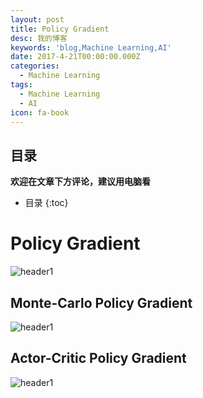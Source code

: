 ```yaml
---
layout: post
title: Policy Gradient
desc: 我的博客
keywords: 'blog,Machine Learning,AI'
date: 2017-4-21T00:00:00.000Z
categories:
  - Machine Learning
tags:
  - Machine Learning
  - AI
icon: fa-book
---
```



## 目录
**欢迎在文章下方评论，建议用电脑看**

* 目录
{:toc}

# Policy Gradient



<img src="{{ site.img_path }}/Machine Learning/Policy_Gradient.png" alt="header1" style="height:auto!important;width:auto%;max-width:1020px;"/>

## Monte-Carlo Policy Gradient

<img src="{{ site.img_path }}/Machine Learning/Policy_Gradient1.png" alt="header1" style="height:auto!important;width:auto%;max-width:1020px;"/>

## Actor-Critic Policy Gradient

<img src="{{ site.img_path }}/Machine Learning/Policy_Gradient2.png" alt="header1" style="height:auto!important;width:auto%;max-width:1020px;"/>
